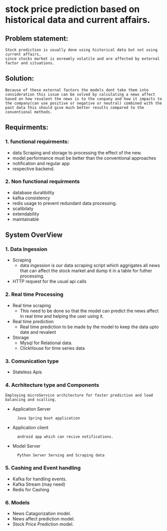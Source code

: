 # stock price prediction based on historical data and current affairs.

## Problem statement:
    Stock prediction is usually done using historical data but not using current affairs,
    since stocks market is exreamly volatile and are affected by external factor and situations.

## Solution:
    Because of these external factors the models dont take them into consideration this issue can be solved by calculating a news affect based on how revalent the news is to the conpany and how it impacts to the company(can use positive or negative or neutral) combined with the past data this should give much better results compared to the conventional methods.


## Requirments:
  ### 1. functional requirments:
  - data Scraping and storage to processing the effect of the new.
  - model performance must be better than the conventional approaches
  - notification and regular app
  - respective backend.
### 2. Non functional requirments 
-   database duralibility 
-   kafka consistency
-   redis usage to prevent redundant data processing.
-   scalibilaty 
-   extendability
-   maintainable
  
  ## System OverView 
  ### 1. Data Ingession
  - Scraping 
    * data ingession is our data scraping script which aggrigates all news that can affect the stock market and dump it in a table for futher processing.
- HTTP request for the usual api calls 
### 2. Real time Processing
- Real time scraping 
  * This need to be done so that the model can predict the news affect in real time and helping the user using it.
- Real time prediction
  * Real time prediction to be made by the model to keep the data upto date and revalent
- Storage  
    * Mysql for Relational data.
    * ClickHouse for time series data
### 3. Comunication type
- Stateless Apis
### 4. Acrhitecture type and Components
    Employing microService architecture for faster prediction and load balancing and scalling.
- Application Server 

        Java Spring boot application
- Application client

        android app which can recive notifications.
- Model Server

        Python Server Serving and Scraping data  
  
### 5. Cashing and Event handling
- Kafka for handling events.
- Kafka Stream (may need)
- Redis for Cashing

### 6. Models 
- News Catagorization model.
- News affect prediction model.
- Stock Price Prediction model.